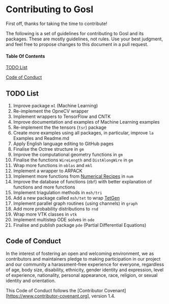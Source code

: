 # Contributing to Gosl

First off, thanks for taking the time to contribute!

The following is a set of guidelines for contributing to Gosl and its packages. These are mostly
guidelines, not rules. Use your best judgment, and feel free to propose changes to this document in
a pull request.

#### Table Of Contents

[TODO List](#todo-list)

[Code of Conduct](#code-of-conduct)

## TODO List

1.  Improve package `ml` (Machine Learning)
2.  Re-implement the OpneCV wrapper
3.  Implement wrappers to TensorFlow and CNTK
4.  Improve documentation and examples of Machine Learning examples
5.  Re-implement the the tensors (`tsr`) package
6.  Create more examples using all packages, in particular, improve `la` Examples and Readme.md
7.  Apply English language editing to GitHub pages
8.  Finalise the Octree structure in `gm`
9.  Improve the computational geometry functions in `gm`
10. Finalise the functions `WireLength` and `DistAlongWire` in `gm`
11. Wrap more functions in `oblas` and `mkl`
12. Implement a wrapper to ARPACK
13. Implement more functions from [Numerical Recipes](http://numerical.recipes) in `num`
14. Improve the database of functions (`dbf`) with better explanation of functions and more functions
15. Implement triagulation methods in `msh/tri`
16. Add a new package called `msh/tet` to wrap [TetGen](http://wias-berlin.de/software/index.jsp?id=TetGen&lang=1)
17. Implement parallel graph routines (using channels) in `graph`
18. Add more probability distributions to `rnd`
19. Wrap more VTK classes in `vtk`
20. Implement multistep ODE solves in `ode`
21. Finalise and publish package `pde` (Partial Differential Equations)

## Code of Conduct

In the interest of fostering an open and welcoming environment, we as contributors and maintainers
pledge to making participation in our project and our community a harassment-free experience for
everyone, regardless of age, body size, disability, ethnicity, gender identity and expression, level
of experience, nationality, personal appearance, race, religion, or sexual identity and orientation.

This Code of Conduct follows the [Contributor Covenant][https://www.contributor-covenant.org],
version 1.4.
